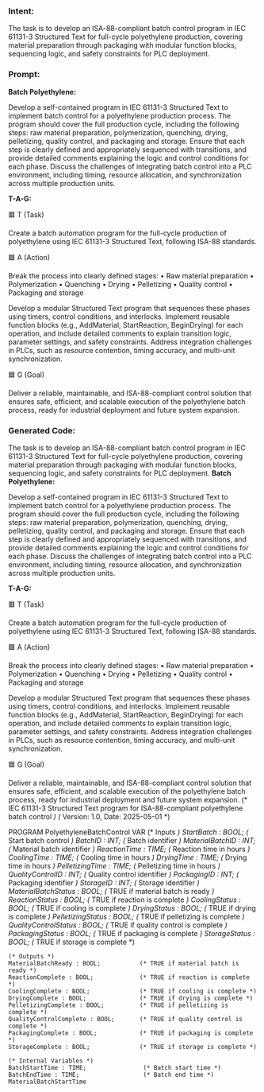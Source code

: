 ### Intent:
The task is to develop an ISA-88-compliant batch control program in IEC 61131-3 Structured Text for full-cycle polyethylene production, covering material preparation through packaging with modular function blocks, sequencing logic, and safety constraints for PLC deployment.

### Prompt:
**Batch Polyethylene:**

Develop a self-contained program in IEC 61131-3 Structured Text to implement batch control for a polyethylene production process. The program should cover the full production cycle, including the following steps: raw material preparation, polymerization, quenching, drying, pelletizing, quality control, and packaging and storage. Ensure that each step is clearly defined and appropriately sequenced with transitions, and provide detailed comments explaining the logic and control conditions for each phase. Discuss the challenges of integrating batch control into a PLC environment, including timing, resource allocation, and synchronization across multiple production units.

**T-A-G:**

🟥 T (Task)

Create a batch automation program for the full-cycle production of polyethylene using IEC 61131-3 Structured Text, following ISA-88 standards.

🟩 A (Action)

Break the process into clearly defined stages:
	•	Raw material preparation
	•	Polymerization
	•	Quenching
	•	Drying
	•	Pelletizing
	•	Quality control
	•	Packaging and storage

Develop a modular Structured Text program that sequences these phases using timers, control conditions, and interlocks. Implement reusable function blocks (e.g., AddMaterial, StartReaction, BeginDrying) for each operation, and include detailed comments to explain transition logic, parameter settings, and safety constraints. Address integration challenges in PLCs, such as resource contention, timing accuracy, and multi-unit synchronization.

🟦 G (Goal)

Deliver a reliable, maintainable, and ISA-88-compliant control solution that ensures safe, efficient, and scalable execution of the polyethylene batch process, ready for industrial deployment and future system expansion.

### Generated Code:
The task is to develop an ISA-88-compliant batch control program in IEC 61131-3 Structured Text for full-cycle polyethylene production, covering material preparation through packaging with modular function blocks, sequencing logic, and safety constraints for PLC deployment.
**Batch Polyethylene:**

Develop a self-contained program in IEC 61131-3 Structured Text to implement batch control for a polyethylene production process. The program should cover the full production cycle, including the following steps: raw material preparation, polymerization, quenching, drying, pelletizing, quality control, and packaging and storage. Ensure that each step is clearly defined and appropriately sequenced with transitions, and provide detailed comments explaining the logic and control conditions for each phase. Discuss the challenges of integrating batch control into a PLC environment, including timing, resource allocation, and synchronization across multiple production units.

**T-A-G:**

🟥 T (Task)

Create a batch automation program for the full-cycle production of polyethylene using IEC 61131-3 Structured Text, following ISA-88 standards.

🟩 A (Action)

Break the process into clearly defined stages:
	•	Raw material preparation
	•	Polymerization
	•	Quenching
	•	Drying
	•	Pelletizing
	•	Quality control
	•	Packaging and storage

Develop a modular Structured Text program that sequences these phases using timers, control conditions, and interlocks. Implement reusable function blocks (e.g., AddMaterial, StartReaction, BeginDrying) for each operation, and include detailed comments to explain transition logic, parameter settings, and safety constraints. Address integration challenges in PLCs, such as resource contention, timing accuracy, and multi-unit synchronization.

🟦 G (Goal)

Deliver a reliable, maintainable, and ISA-88-compliant control solution that ensures safe, efficient, and scalable execution of the polyethylene batch process, ready for industrial deployment and future system expansion.
(* IEC 61131-3 Structured Text program for ISA-88-compliant polyethylene batch control *)
(* Version: 1.0, Date: 2025-05-01 *)

PROGRAM PolyethyleneBatchControl
VAR
    (* Inputs *)
    StartBatch : BOOL;                  (* Start batch control *)
    BatchID : INT;                      (* Batch identifier *)
    MaterialBatchID : INT;              (* Material batch identifier *)
    ReactionTime : TIME;                (* Reaction time in hours *)
    CoolingTime : TIME;                 (* Cooling time in hours *)
    DryingTime : TIME;                  (* Drying time in hours *)
    PelletizingTime : TIME;              (* Pelletizing time in hours *)
    QualityControlID : INT;             (* Quality control identifier *)
    PackagingID : INT;                  (* Packaging identifier *)
    StorageID : INT;                    (* Storage identifier *)
    MaterialBatchStatus : BOOL;         (* TRUE if material batch is ready *)
    ReactionStatus : BOOL;              (* TRUE if reaction is complete *)
    CoolingStatus : BOOL;               (* TRUE if cooling is complete *)
    DryingStatus : BOOL;                (* TRUE if drying is complete *)
    PelletizingStatus : BOOL;            (* TRUE if pelletizing is complete *)
    QualityControlStatus : BOOL;        (* TRUE if quality control is complete *)
    PackagingStatus : BOOL;             (* TRUE if packaging is complete *)
    StorageStatus : BOOL;               (* TRUE if storage is complete *)
    
    (* Outputs *)
    MaterialBatchReady : BOOL;           (* TRUE if material batch is ready *)
    ReactionComplete : BOOL;             (* TRUE if reaction is complete *)
    CoolingComplete : BOOL;              (* TRUE if cooling is complete *)
    DryingComplete : BOOL;               (* TRUE if drying is complete *)
    PelletizingComplete : BOOL;          (* TRUE if pelletizing is complete *)
    QualityControlComplete : BOOL;       (* TRUE if quality control is complete *)
    PackagingComplete : BOOL;            (* TRUE if packaging is complete *)
    StorageComplete : BOOL;              (* TRUE if storage is complete *)
    
    (* Internal Variables *)
    BatchStartTime : TIME;                (* Batch start time *)
    BatchEndTime : TIME;                  (* Batch end time *)
    MaterialBatchStartTime
